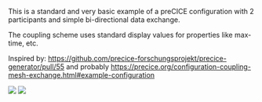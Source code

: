 This is a standard and very basic example of a preCICE configuration with 2 participants and simple bi-directional data exchange.

The coupling scheme uses standard display values for properties like max-time, etc.

Inspired by: https://github.com/precice-forschungsprojekt/precice-generator/pull/55 and probably https://precice.org/configuration-coupling-mesh-exchange.html#example-configuration

![](config_graph.png)
![](image.png)